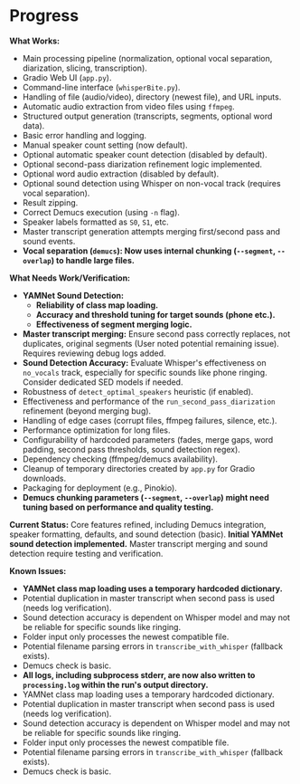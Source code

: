 # Progress

**What Works:**
*   Main processing pipeline (normalization, optional vocal separation, diarization, slicing, transcription).
*   Gradio Web UI (`app.py`).
*   Command-line interface (`whisperBite.py`).
*   Handling of file (audio/video), directory (newest file), and URL inputs.
*   Automatic audio extraction from video files using `ffmpeg`.
*   Structured output generation (transcripts, segments, optional word data).
*   Basic error handling and logging.
*   Manual speaker count setting (now default).
*   Optional automatic speaker count detection (disabled by default).
*   Optional second-pass diarization refinement logic implemented.
*   Optional word audio extraction (disabled by default).
*   Optional sound detection using Whisper on non-vocal track (requires vocal separation).
*   Result zipping.
*   Correct Demucs execution (using `-n` flag).
*   Speaker labels formatted as `S0`, `S1`, etc.
*   Master transcript generation attempts merging first/second pass and sound events.
*   **Vocal separation (`demucs`): Now uses internal chunking (`--segment`, `--overlap`) to handle large files.**

**What Needs Work/Verification:**
*   **YAMNet Sound Detection:** 
    *   **Reliability of class map loading.**
    *   **Accuracy and threshold tuning for target sounds (phone etc.).**
    *   **Effectiveness of segment merging logic.**
*   **Master transcript merging:** Ensure second pass correctly replaces, not duplicates, original segments (User noted potential remaining issue). Requires reviewing debug logs added.
*   **Sound Detection Accuracy:** Evaluate Whisper's effectiveness on `no_vocals` track, especially for specific sounds like phone ringing. Consider dedicated SED models if needed.
*   Robustness of `detect_optimal_speakers` heuristic (if enabled).
*   Effectiveness and performance of the `run_second_pass_diarization` refinement (beyond merging bug).
*   Handling of edge cases (corrupt files, ffmpeg failures, silence, etc.).
*   Performance optimization for long files.
*   Configurability of hardcoded parameters (fades, merge gaps, word padding, second pass thresholds, sound detection regex).
*   Dependency checking (ffmpeg/demucs availability).
*   Cleanup of temporary directories created by `app.py` for Gradio downloads.
*   Packaging for deployment (e.g., Pinokio).
*   **Demucs chunking parameters (`--segment`, `--overlap`) might need tuning based on performance and quality testing.**

**Current Status:** Core features refined, including Demucs integration, speaker formatting, defaults, and sound detection (basic). **Initial YAMNet sound detection implemented.** Master transcript merging and sound detection require testing and verification.

**Known Issues:**
*   **YAMNet class map loading uses a temporary hardcoded dictionary.**
*   Potential duplication in master transcript when second pass is used (needs log verification).
*   Sound detection accuracy is dependent on Whisper model and may not be reliable for specific sounds like ringing.
*   Folder input only processes the newest compatible file.
*   Potential filename parsing errors in `transcribe_with_whisper` (fallback exists).
*   Demucs check is basic. 
*   **All logs, including subprocess stderr, are now also written to `processing.log` within the run's output directory.**
*   YAMNet class map loading uses a temporary hardcoded dictionary.
*   Potential duplication in master transcript when second pass is used (needs log verification).
*   Sound detection accuracy is dependent on Whisper model and may not be reliable for specific sounds like ringing.
*   Folder input only processes the newest compatible file.
*   Potential filename parsing errors in `transcribe_with_whisper` (fallback exists).
*   Demucs check is basic. 
